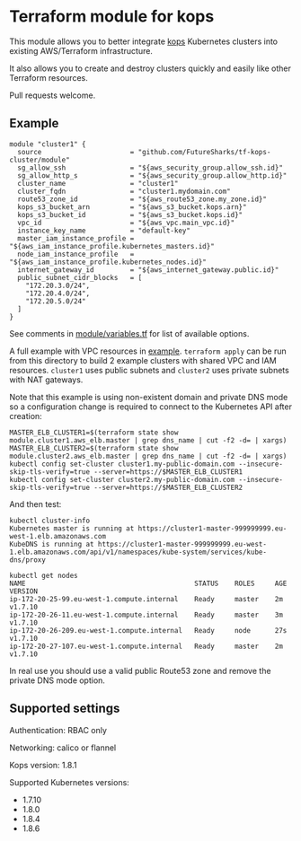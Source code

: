 # Terraform module for kops

This module allows you to better integrate [kops](https://github.com/kubernetes/kops) Kubernetes clusters into existing AWS/Terraform infrastructure.

It also allows you to create and destroy clusters quickly and easily like other Terraform resources.

Pull requests welcome.

## Example

```hcl
module "cluster1" {
  source                      = "github.com/FutureSharks/tf-kops-cluster/module"
  sg_allow_ssh                = "${aws_security_group.allow_ssh.id}"
  sg_allow_http_s             = "${aws_security_group.allow_http.id}"
  cluster_name                = "cluster1"
  cluster_fqdn                = "cluster1.mydomain.com"
  route53_zone_id             = "${aws_route53_zone.my_zone.id}"
  kops_s3_bucket_arn          = "${aws_s3_bucket.kops.arn}"
  kops_s3_bucket_id           = "${aws_s3_bucket.kops.id}"
  vpc_id                      = "${aws_vpc.main_vpc.id}"
  instance_key_name           = "default-key"
  master_iam_instance_profile = "${aws_iam_instance_profile.kubernetes_masters.id}"
  node_iam_instance_profile   = "${aws_iam_instance_profile.kubernetes_nodes.id}"
  internet_gateway_id         = "${aws_internet_gateway.public.id}"
  public_subnet_cidr_blocks   = [
    "172.20.3.0/24",
    "172.20.4.0/24",
    "172.20.5.0/24"
  ]
}
```

See comments in [module/variables.tf](module/variables.tf) for list of available options.

A full example with VPC resources in [example](example). `terraform apply` can be run from this directory to build 2 example clusters with shared VPC and IAM resources. `cluster1` uses public subnets and `cluster2` uses private subnets with NAT gateways.

Note that this example is using non-existent domain and private DNS mode so a configuration change is required to connect to the Kubernetes API after creation:

```shell
MASTER_ELB_CLUSTER1=$(terraform state show module.cluster1.aws_elb.master | grep dns_name | cut -f2 -d= | xargs)
MASTER_ELB_CLUSTER2=$(terraform state show module.cluster2.aws_elb.master | grep dns_name | cut -f2 -d= | xargs)
kubectl config set-cluster cluster1.my-public-domain.com --insecure-skip-tls-verify=true --server=https://$MASTER_ELB_CLUSTER1
kubectl config set-cluster cluster2.my-public-domain.com --insecure-skip-tls-verify=true --server=https://$MASTER_ELB_CLUSTER2
```

And then test:

```shell
kubectl cluster-info
Kubernetes master is running at https://cluster1-master-999999999.eu-west-1.elb.amazonaws.com
KubeDNS is running at https://cluster1-master-999999999.eu-west-1.elb.amazonaws.com/api/v1/namespaces/kube-system/services/kube-dns/proxy

kubectl get nodes
NAME                                          STATUS    ROLES     AGE       VERSION
ip-172-20-25-99.eu-west-1.compute.internal    Ready     master    2m        v1.7.10
ip-172-20-26-11.eu-west-1.compute.internal    Ready     master    3m        v1.7.10
ip-172-20-26-209.eu-west-1.compute.internal   Ready     node      27s       v1.7.10
ip-172-20-27-107.eu-west-1.compute.internal   Ready     master    2m        v1.7.10
```

In real use you should use a valid public Route53 zone and remove the private DNS mode option.

## Supported settings

Authentication: RBAC only

Networking: calico or flannel

Kops version: 1.8.1

Supported Kubernetes versions:
  - 1.7.10
  - 1.8.0
  - 1.8.4
  - 1.8.6
